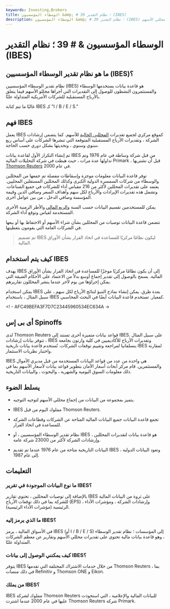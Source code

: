 ```yaml
---
keywords: Investing,Brokers
title: الوسطاء المؤسسيون &amp; # 39 ؛ نظام التقدير (IBES)
description: الوسطاء المؤسسيون &amp; # 39 ؛ نظام التقدير (IBES) هو قاعدة بيانات مالية يستخدمها الوسطاء والمستثمرون للوصول إلى تقديرات أرباح محللي الأسهم.
---
```


# الوسطاء المؤسسيون & # 39 ؛ نظام التقدير (IBES)
## ما هو نظام تقدير الوسطاء المؤسسيين (IBES)؟

نظام تقدير الوسطاء المؤسسيين (IBES) هو قاعدة بيانات يستخدمها الوسطاء والمستثمرون النشطون للوصول إلى التقديرات التي أجراها محللو الأسهم فيما يتعلق بالأرباح المستقبلية للشركات الأمريكية المتداولة علنًا.

غالبًا ما تتم كتابة IBES كـ "I / B / E / S."

## فهم IBES

يعمل IBES كموقع مركزي لجميع تقديرات [المحللين الحالية](/analyst) للأسهم. كما يتضمن إرشادات الشركة ، وتقديرات الأرباح المستقبلية المتوقعة التي تنشرها الشركات على أساس ربع سنوي وسنوي ، وتحديثها بشكل دوري حسب الحاجة.

تم إنشاء التكرار الأول لقاعدة بيانات IBES من قبل شركة وساطة في عام 1976 وتم تداولها عدة مرات ، حيث هبطت في شركة التحليلات المالية Primark ، قبل أن تشتريها [Thomson Reuters](/reuters) في عام 2000.

توفر قاعدة البيانات معلومات موجزة وإسقاطات مفصلة تم جمعها من المحللين والوسطاء من شركات السمسرة الدولية الكبرى وكذلك المحللين المستقلين المحليين. يعتمد على تقديرات المحللين لأكثر من 216 مقياس أداء للشركات في جميع الصناعات. وتشمل هذه تقديرات الإيرادات والأرباح لكل سهم وأهداف السعر وصافي الدين وقيمة المؤسسة وصافي الدخل ، من بين عوامل أخرى.

يمكن للمستخدمين تقسيم البيانات حسب السنة [والربع المالي](/quarter) والأطر الزمنية الأخرى المستخدمة لقياس وتوقع أداء الشركة.

تتضمن قاعدة البيانات توصيات من المحللين بشأن شراء الأسهم أو الاحتفاظ بها أو بيعها في الشركات العامة التي يقومون بتغطيتها.

> تم تصميم IBES ليكون نظامًا مركزيًا للمساعدة في اتخاذ القرار بشأن الأوراق المالية.

>

## كيف يتم استخدام IBES

يهدف IBES إلى أن يكون نظامًا مركزيًا موجزًا للمساعدة في اتخاذ القرار بشأن الأوراق المالية. يسمح بالوصول إلى تقدير إجماع أوسع بدلاً من الاعتماد على الأحكام الضيقة التي يمكن إجراؤها من يوم لآخر عندما ينشر المحللون تقاريرهم.

يمكن استخدام IBES بعدة طرق. يمكن إنشاء نماذج التنبؤ لنتائج الأرباح لكل سهم ، على سبيل المثال ، باستخدام IBES كمعيار. تستخدم قاعدة البيانات أيضًا في البحث المحاسبي.

<! - AFC49BEFA3F7D7C23445960534EC634A ->

## أى بى إس Spinoffs

لدى Thomson Reuters قواعد بيانات متميزة أخرى تستند إلى IBES. على سبيل المثال ، تتوفر بيانات إرشادات IBES وتقديرات الأرباح للأكاديميين في كلية وارتون بجامعة بنسلفانيا لمراجعة وتقييم توقعات الشركات. تُستخدم قاعدة بيانات تاريخية IBES لمقارنة واختبار نظريات الاستثمار.

IBES هي واحدة من عدد من قواعد البيانات المستخدمة من قبل مديري الأموال والمستثمرين. قام مركز أبحاث أسعار الأمان بتطوير قواعد بيانات لأسعار الأسهم بما في ذلك معلومات السوق اليومية والشهرية ، والبحوث ، والبيانات التاريخية.

## يسلط الضوء

- يتميز بمجموعة من البيانات من إجماع محللي الأسهم لتوجيه التوجيه.

- IBES مملوك اليوم من قبل Thomson Reuters.

- تجمع قاعدة البيانات جميع البيانات المالية المتاحة عن الشركات وقطاعات الشركة للمساعدة في اتخاذ القرار.

- نظام تقدير الوسطاء المؤسسيين ، أو IBES ، هو قاعدة بيانات لتقديرات المحللين وإرشادات الشركة لأكثر من 23000 شركة عامة.

- البيانات التاريخية متاحة من عام 1976 عندما تم تقديم IBES ، وتعود البيانات الدولية إلى عام 1987.

## التعليمات

### ما نوع البيانات الموجودة في تقرير IBES؟

بالإضافة إلى توصيات المحللين ، تحتوي تقارير IBES على ثروة من البيانات المالية للشركة بما في ذلك توقعات الأرباح (EPS) ، وإرشادات الشركة ، ومؤشرات الأداء الرئيسية (مؤشرات الأداء الرئيسية).

### ما الذي يرمز إليه IBES؟

في الأسواق المالية ، يرمز IBES (أو I / B / E / S) إلى المؤسسات ؛ نظام تقدير الوسطاء ، وهو قاعدة بيانات مالية تحتوي على تقديرات محللي الأسهم وتقارير عن معظم الشركات المتداولة علنًا.

### كيف يمكنني الوصول إلى بيانات IBES؟

يتوفر IBES من خلال خدمات الاشتراك المختلفة التي تقدمها Thomson Reuters ، بما في ذلك منصات Refinitiv و Thomson ONE و Eikon.

### من يملك IBES؟

IBES مملوك لشركة Thomson Reuters للبيانات المالية والإعلامية ، التي استحوذت عليها في عام 2000 عندما اشترت Thomson Reuters شركة Primark.

